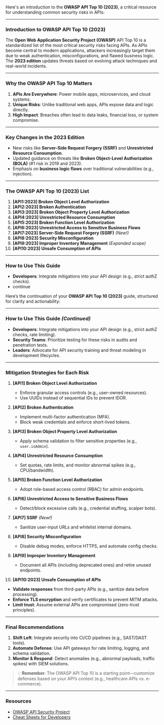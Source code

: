 



Here's an introduction to the **OWASP API Top 10 (2023)**, a critical resource for understanding common security risks in APIs:

---

### **Introduction to OWASP API Top 10 (2023)**  
The **Open Web Application Security Project (OWASP)** API Top 10 is a standardized list of the most critical security risks facing APIs. As APIs become central to modern applications, attackers increasingly target them due to weak authentication, misconfigurations, and flawed business logic. The **2023 edition** updates threats based on evolving attack techniques and real-world incidents.

---

### **Why the OWASP API Top 10 Matters**  
1. **APIs Are Everywhere**: Power mobile apps, microservices, and cloud systems.  
2. **Unique Risks**: Unlike traditional web apps, APIs expose data and logic directly.  
3. **High Impact**: Breaches often lead to data leaks, financial loss, or system compromise.  

---

### **Key Changes in the 2023 Edition**  
- New risks like **Server-Side Request Forgery (SSRF)** and **Unrestricted Resource Consumption**.  
- Updated guidance on threats like **Broken Object-Level Authorization (BOLA)** (#1 risk in 2019 and 2023).  
- Emphasis on **business logic flaws** over traditional vulnerabilities (e.g., injection).  

---

### **The OWASP API Top 10 (2023) List**  
1. **[API1:2023] Broken Object Level Authorization**  
2. **[API2:2023] Broken Authentication**  
3. **[API3:2023] Broken Object Property Level Authorization**  
4. **[API4:2023] Unrestricted Resource Consumption**  
5. **[API5:2023] Broken Function Level Authorization**  
6. **[API6:2023] Unrestricted Access to Sensitive Business Flows**  
7. **[API7:2023] Server-Side Request Forgery (SSRF)** *(New!)*  
8. **[API8:2023] Security Misconfiguration**  
9. **[API9:2023] Improper Inventory Management** *(Expanded scope)*  
10. **[API10:2023] Unsafe Consumption of APIs**  

---

### **How to Use This Guide**  
- **Developers**: Integrate mitigations into your API design (e.g., strict authZ checks).
- continue

 Here’s the continuation of your **OWASP API Top 10 (2023)** guide, structured for clarity and actionability:  

---

### **How to Use This Guide** *(Continued)*  
- **Developers**: Integrate mitigations into your API design (e.g., strict authZ checks, rate limiting).  
- **Security Teams**: Prioritize testing for these risks in audits and penetration tests.  
- **Leaders**: Advocate for API security training and threat modeling in development lifecycles.  

---

### **Mitigation Strategies for Each Risk**  
1. **[API1] Broken Object Level Authorization**  
   - Enforce granular access controls (e.g., user-owned resources).  
   - Use UUIDs instead of sequential IDs to prevent IDOR.  

2. **[API2] Broken Authentication**  
   - Implement multi-factor authentication (MFA).  
   - Block weak credentials and enforce short-lived tokens.  

3. **[API3] Broken Object Property Level Authorization**  
   - Apply schema validation to filter sensitive properties (e.g., `user.isAdmin`).  

4. **[API4] Unrestricted Resource Consumption**  
   - Set quotas, rate limits, and monitor abnormal spikes (e.g., CPU/bandwidth).  

5. **[API5] Broken Function Level Authorization**  
   - Adopt role-based access control (RBAC) for admin endpoints.  

6. **[API6] Unrestricted Access to Sensitive Business Flows**  
   - Detect/block excessive calls (e.g., credential stuffing, scalper bots).  

7. **[API7] SSRF** *(New!)*  
   - Sanitize user-input URLs and whitelist internal domains.  

8. **[API8] Security Misconfiguration**  
   - Disable debug modes, enforce HTTPS, and automate config checks.  

9. **[API9] Improper Inventory Management**  
   - Document all APIs (including deprecated ones) and retire unused endpoints.  

10. **[API10:2023] Unsafe Consumption of APIs**  
   - **Validate responses** from third-party APIs (e.g., sanitize data before processing).  
   - **Enforce TLS encryption** and verify certificates to prevent MITM attacks.  
   - **Limit trust**: Assume external APIs are compromised (zero-trust principles).  

---

### **Final Recommendations**  
1. **Shift Left**: Integrate security into CI/CD pipelines (e.g., SAST/DAST tools).  
2. **Automate Defense**: Use API gateways for rate limiting, logging, and schema validation.  
3. **Monitor & Respond**: Detect anomalies (e.g., abnormal payloads, traffic spikes) with SIEM solutions.  

> 💡 **Remember**: The OWASP API Top 10 is a starting point—customize defenses based on your API’s context (e.g., healthcare APIs vs. e-commerce).  

---

### **Resources**  
- [OWASP API Security Project](https://owasp.org/www-project-api-security/)  
- [Cheat Sheets for Developers](https://cheatsheetseries.owasp.org/)  
